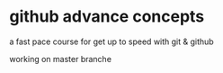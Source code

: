 # github advance concepts

a fast pace course for get up to speed with git & github

working on master branche
